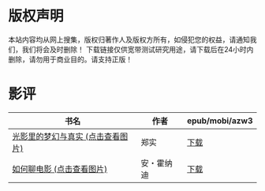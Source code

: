 # 版权声明

本站内容均从网上搜集，版权归著作人及版权方所有，如侵犯您的权益，请通知我们，我们将会及时删除！ 下载链接仅供宽带测试研究用途，请下载后在24小时内删除，请勿用于商业目的。请支持正版！

# 影评

| 书名 | 作者 | epub/mobi/azw3 |
| --- | --- | --- |
| [光影里的梦幻与真实 (点击查看图片)](https://www.dushupai.com/attachment/2024/06/06/1f85f6525644f65d.jpg) | 郑实 | [下载](https://url89.ctfile.com/f/31084289-1357033948-56518d?p=8866) |
| [如何聊电影 (点击查看图片)](https://www.dushupai.com/attachment/2024/06/06/365a11d135bc60f3.jpg) | 安・霍纳迪 | [下载](https://url89.ctfile.com/f/31084289-1357029709-5cea62?p=8866) |

